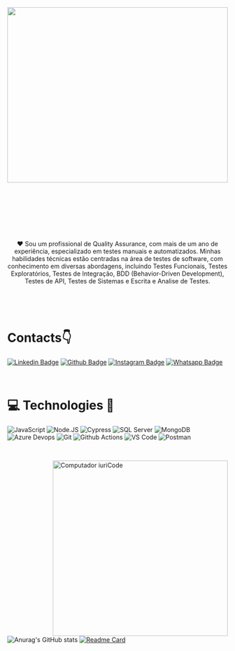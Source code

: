 
<img align="center" style="margin-bottom:100px"  height=400px width=100% src="https://cdn-hjjbh.nitrocdn.com/NUieNuHBZnIwKENrkVrRTxbvvmcPrKtl/assets/images/optimized/rev-efe8267/www.qamadness.com/wp-content/uploads/2019/04/EasyCheck-CPKLaunch-Blog.gif" />
&nbsp;&nbsp;&nbsp;

<p align="center">❤️ Sou um profissional de Quality Assurance, com mais de um ano de experiência, especializado em testes manuais e automatizados. Minhas habilidades técnicas estão centradas na área de testes de software, com conhecimento em diversas abordagens, incluindo Testes Funcionais, Testes Exploratórios, Testes de Integração, BDD (Behavior-Driven Development), Testes de API, Testes de Sistemas e Escrita e Analise de Testes.</p>&nbsp;

<p>&nbsp;&nbsp;</p>

# Contacts:point_down:

[![Linkedin Badge](https://img.shields.io/badge/LinkedIn-0077B5?style=for-the-badge&logo=linkedin&logoColor=white&link=https://www.linkedin.com/in/eduardo-santos-rodrigues-368870293/)](https://www.linkedin.com/in/eduardo-santos-rodrigues-368870293/)
[![Github Badge](https://img.shields.io/badge/GitHub-100000?style=for-the-badge&logo=github&logoColor=white&link=https://github.com/eduardostr)](https://github.com/eduardostr)
[![Instagram Badge](https://img.shields.io/badge/-Instagram-%23E4405F?style=for-the-badge&logo=instagram&logoColor=white&link=https://instagram.com/qaeduardostr)](https://instagram.com/qaeduardostr)
[![Whatsapp Badge](https://img.shields.io/badge/WhatsApp-25D366?style=for-the-badge&logo=whatsapp&logoColor=white&link=https://api.whatsapp.com/send?phone=5571982644841&text=Olá!%20Eduardo)](https://api.whatsapp.com/send?phone=5571982644841&text=Olá!%20Eduardo)

<p>&nbsp;&nbsp;</p>

# :computer: Technologies :brain:

![JavaScript](https://img.shields.io/badge/JavaScript-323330?style=for-the-badge&logo=javascript&logoColor=F7DF1E)
![Node.JS](https://img.shields.io/badge/Node.js-43853D?style=for-the-badge&logo=node.js&logoColor=white)
![Cypress](https://img.shields.io/badge/Cypress-35495E?style=for-the-badge&logo=cypress&logoColor=4FC08D)
![SQL Server](https://camo.githubusercontent.com/88afa53aae635c5b291df317cc91e6cd48a551a28a84a6add3664d311fe28765/68747470733a2f2f696d672e736869656c64732e696f2f62616467652f4d6963726f736f667425323053514c2532305365727665722d4343323932373f7374796c653d666f722d7468652d6261646765266c6f676f3d6d6963726f736f667425323073716c253230736572766572266c6f676f436f6c6f723d7768697465)
![MongoDB](https://img.shields.io/badge/MongoDB-%234ea94b.svg?style=for-the-badge&logo=mongodb&logoColor=white)
![Azure Devops](https://camo.githubusercontent.com/e635c8509d513fd5ed5c9127dadd45efa44cc00a2be24da4e71bfd8afe58c631/68747470733a2f2f696d672e736869656c64732e696f2f62616467652f6d6963726f736f6674253230617a7572652d3030383944363f7374796c653d666f722d7468652d6261646765266c6f676f3d6d6963726f736f66742d617a757265266c6f676f436f6c6f723d7768697465)
![Git](https://img.shields.io/badge/git-%23F05033.svg?style=for-the-badge&logo=git&logoColor=white)
![Github Actions](https://camo.githubusercontent.com/10fbc037dc192b6e84b8bcd8b9eb1762841606a8e5476cbf1fe4d5fcb17fed48/68747470733a2f2f696d672e736869656c64732e696f2f62616467652f4769744875625f416374696f6e732d3230383846463f7374796c653d666f722d7468652d6261646765266c6f676f3d6769746875622d616374696f6e73266c6f676f436f6c6f723d7768697465)
![VS Code](https://img.shields.io/badge/VisualStudioCode-3d85c6?style=for-the-badge&logo=VisualStudioCode&logoColor=black)
![Postman](https://img.shields.io/badge/Postman-FF6C37?style=for-the-badge&logo=postman&logoColor=white)

<p>&nbsp;&nbsp;</p>

<img src="https://raw.githubusercontent.com/MicaelliMedeiros/micaellimedeiros/master/image/computer-illustration.png" min-width="400px" max-width="400px" width="400px" align="right" alt="Computador iuriCode">

<p>&nbsp;&nbsp;</p>

![Anurag's GitHub stats](https://github-readme-stats.vercel.app/api?username=eduardostr&theme=vision-friendly-dark&show_icons=true)
[![Readme Card](https://github-readme-stats.vercel.app/api/top-langs/?username=eduardorodrigues&layout=compact&langs_count=6&theme=radical&mode=weekly)](https://github.com/eduardostr)
<!-- [![Top Langs](https://github-readme-stats.vercel.app/api/top-langs?username=eduardostr&theme=chartreuse-dark&show_icons=true)](https://github.com/eduardostr/github-readme-stats) -->
